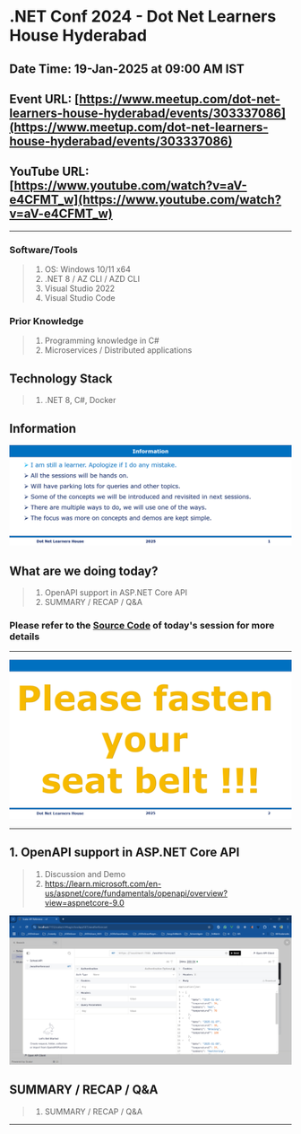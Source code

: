 # .NET Conf 2024 - Dot Net Learners House Hyderabad

## Date Time: 19-Jan-2025 at 09:00 AM IST

## Event URL: [https://www.meetup.com/dot-net-learners-house-hyderabad/events/303337086](https://www.meetup.com/dot-net-learners-house-hyderabad/events/303337086)

## YouTube URL: [https://www.youtube.com/watch?v=aV-e4CFMT_w](https://www.youtube.com/watch?v=aV-e4CFMT_w)

---

### Software/Tools

> 1. OS: Windows 10/11 x64
> 1. .NET 8 / AZ CLI / AZD CLI
> 1. Visual Studio 2022
> 1. Visual Studio Code

### Prior Knowledge

> 1. Programming knowledge in C#
> 1. Microservices / Distributed applications

## Technology Stack

> 1. .NET 8, C#, Docker

## Information

![Information | 100x100](../Documentation/Images/Information.PNG)

## What are we doing today?

> 1. OpenAPI support in ASP.NET Core API
> 1. SUMMARY / RECAP / Q&A

### Please refer to the [**Source Code**](https://github.com/vishipayyallore/learn-aspire-2025) of today's session for more details

---

![Seat Belt | 100x100](../Documentation/Images/SeatBelt.PNG)

---

## 1. OpenAPI support in ASP.NET Core API

> 1. Discussion and Demo
> 1. <https://learn.microsoft.com/en-us/aspnet/core/fundamentals/openapi/overview?view=aspnetcore-9.0>

![Aspire Dashboard](Documentation/Images/OpenAPISupport.PNG)

## SUMMARY / RECAP / Q&A

> 1. SUMMARY / RECAP / Q&A

---
